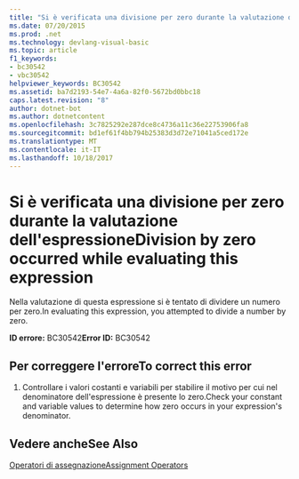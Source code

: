 ```yaml
---
title: "Si è verificata una divisione per zero durante la valutazione dell'espressione"
ms.date: 07/20/2015
ms.prod: .net
ms.technology: devlang-visual-basic
ms.topic: article
f1_keywords:
- bc30542
- vbc30542
helpviewer_keywords: BC30542
ms.assetid: ba7d2193-54e7-4a6a-82f0-5672bd0bbc18
caps.latest.revision: "8"
author: dotnet-bot
ms.author: dotnetcontent
ms.openlocfilehash: 3c7825292e287dce8c4736a11c36e22753906fa8
ms.sourcegitcommit: bd1ef61f4bb794b25383d3d72e71041a5ced172e
ms.translationtype: MT
ms.contentlocale: it-IT
ms.lasthandoff: 10/18/2017
---
```

# <a name="division-by-zero-occurred-while-evaluating-this-expression"></a><span data-ttu-id="ae7f6-102">Si è verificata una divisione per zero durante la valutazione dell'espressione</span><span class="sxs-lookup"><span data-stu-id="ae7f6-102">Division by zero occurred while evaluating this expression</span></span>
<span data-ttu-id="ae7f6-103">Nella valutazione di questa espressione si è tentato di dividere un numero per zero.</span><span class="sxs-lookup"><span data-stu-id="ae7f6-103">In evaluating this expression, you attempted to divide a number by zero.</span></span>  
  
 <span data-ttu-id="ae7f6-104">**ID errore:** BC30542</span><span class="sxs-lookup"><span data-stu-id="ae7f6-104">**Error ID:** BC30542</span></span>  
  
## <a name="to-correct-this-error"></a><span data-ttu-id="ae7f6-105">Per correggere l'errore</span><span class="sxs-lookup"><span data-stu-id="ae7f6-105">To correct this error</span></span>  
  
1.  <span data-ttu-id="ae7f6-106">Controllare i valori costanti e variabili per stabilire il motivo per cui nel denominatore dell'espressione è presente lo zero.</span><span class="sxs-lookup"><span data-stu-id="ae7f6-106">Check your constant and variable values to determine how zero occurs in your expression's denominator.</span></span>  
  
## <a name="see-also"></a><span data-ttu-id="ae7f6-107">Vedere anche</span><span class="sxs-lookup"><span data-stu-id="ae7f6-107">See Also</span></span>  
 [<span data-ttu-id="ae7f6-108">Operatori di assegnazione</span><span class="sxs-lookup"><span data-stu-id="ae7f6-108">Assignment Operators</span></span>](../../visual-basic/language-reference/operators/assignment-operators.md)
